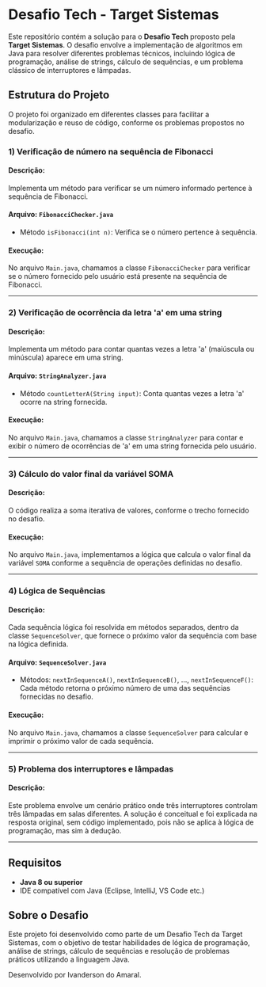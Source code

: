 # Desafio Tech - Target Sistemas

Este repositório contém a solução para o **Desafio Tech** proposto pela **Target Sistemas**. O desafio envolve a implementação de algoritmos em Java para resolver diferentes problemas técnicos, incluindo lógica de programação, análise de strings, cálculo de sequências, e um problema clássico de interruptores e lâmpadas.

## Estrutura do Projeto

O projeto foi organizado em diferentes classes para facilitar a modularização e reuso de código, conforme os problemas propostos no desafio.

### 1) Verificação de número na sequência de Fibonacci

#### Descrição:
Implementa um método para verificar se um número informado pertence à sequência de Fibonacci.

#### Arquivo: `FibonacciChecker.java`
- Método `isFibonacci(int n)`: Verifica se o número pertence à sequência.

#### Execução:
No arquivo `Main.java`, chamamos a classe `FibonacciChecker` para verificar se o número fornecido pelo usuário está presente na sequência de Fibonacci.

---

### 2) Verificação de ocorrência da letra 'a' em uma string

#### Descrição:
Implementa um método para contar quantas vezes a letra 'a' (maiúscula ou minúscula) aparece em uma string.

#### Arquivo: `StringAnalyzer.java`
- Método `countLetterA(String input)`: Conta quantas vezes a letra 'a' ocorre na string fornecida.

#### Execução:
No arquivo `Main.java`, chamamos a classe `StringAnalyzer` para contar e exibir o número de ocorrências de 'a' em uma string fornecida pelo usuário.

---

### 3) Cálculo do valor final da variável SOMA

#### Descrição:
O código realiza a soma iterativa de valores, conforme o trecho fornecido no desafio.

#### Execução:
No arquivo `Main.java`, implementamos a lógica que calcula o valor final da variável `SOMA` conforme a sequência de operações definidas no desafio.

---

### 4) Lógica de Sequências

#### Descrição:
Cada sequência lógica foi resolvida em métodos separados, dentro da classe `SequenceSolver`, que fornece o próximo valor da sequência com base na lógica definida.

#### Arquivo: `SequenceSolver.java`
- Métodos: `nextInSequenceA()`, `nextInSequenceB()`, ..., `nextInSequenceF()`: Cada método retorna o próximo número de uma das sequências fornecidas no desafio.

#### Execução:
No arquivo `Main.java`, chamamos a classe `SequenceSolver` para calcular e imprimir o próximo valor de cada sequência.

---

### 5) Problema dos interruptores e lâmpadas

#### Descrição:
Este problema envolve um cenário prático onde três interruptores controlam três lâmpadas em salas diferentes. A solução é conceitual e foi explicada na resposta original, sem código implementado, pois não se aplica à lógica de programação, mas sim à dedução.

---

## Requisitos

- **Java 8 ou superior**
- IDE compatível com Java (Eclipse, IntelliJ, VS Code etc.)

## Sobre o Desafio
Este projeto foi desenvolvido como parte de um Desafio Tech da Target Sistemas, com o objetivo de testar habilidades de lógica de programação, análise de strings, cálculo de sequências e resolução de problemas práticos utilizando a linguagem Java.

Desenvolvido por Ivanderson do Amaral.


